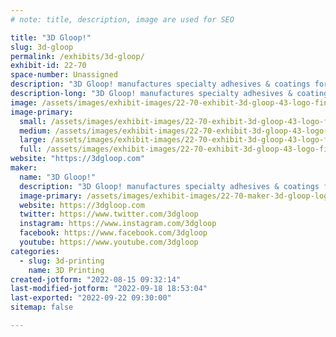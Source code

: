 ```yaml
---
# note: title, description, image are used for SEO

title: "3D Gloop!"
slug: 3d-gloop
permalink: /exhibits/3d-gloop/
exhibit-id: 22-70
space-number: Unassigned
description: "3D Gloop! manufactures specialty adhesives & coatings for additive manufacturing / 3D printing. "
description-long: "3D Gloop! manufactures specialty adhesives & coatings for additive manufacturing / 3D printing. "
image: /assets/images/exhibit-images/22-70-exhibit-3d-gloop-43-logo-final-nosplat-1-4939-large.png
image-primary: 
  small: /assets/images/exhibit-images/22-70-exhibit-3d-gloop-43-logo-final-nosplat-1-4939-small.png
  medium: /assets/images/exhibit-images/22-70-exhibit-3d-gloop-43-logo-final-nosplat-1-4939-medium.png
  large: /assets/images/exhibit-images/22-70-exhibit-3d-gloop-43-logo-final-nosplat-1-4939-large.png
  full: /assets/images/exhibit-images/22-70-exhibit-3d-gloop-43-logo-final-nosplat-1-4939-full.png
website: "https://3dgloop.com"
maker: 
  name: "3D Gloop!"
  description: "3D Gloop! manufactures specialty adhesives & coatings for additive manufacturing/ 3D priting. "
  image-primary: /assets/images/exhibit-images/22-70-maker-3d-gloop-logo-final-nosplat-1-medium.png
  website: https://3dgloop.com
  twitter: https://www.twitter.com/3dgloop
  instagram: https://www.instagram.com/3dgloop
  facebook: https://www.facebook.com/3dgloop
  youtube: https://www.youtube.com/3dgloop
categories: 
  - slug: 3d-printing
    name: 3D Printing
created-jotform: "2022-08-15 09:32:14"
last-modified-jotform: "2022-09-18 18:53:04"
last-exported: "2022-09-22 09:30:00"
sitemap: false

---
```


